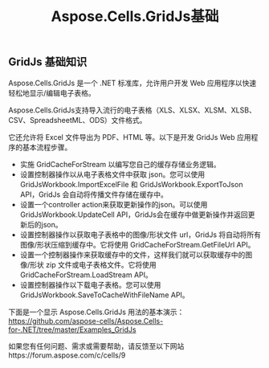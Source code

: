 ﻿---
title: Aspose.Cells.GridJs基础
type: docs
weight: 250
url: /zh/net/aspose-cells-gridjs/basics/
---
## GridJs 基础知识

Aspose.Cells.GridJs 是一个 .NET 标准库，允许用户开发 Web 应用程序以快速轻松地显示/编辑电子表格。

Aspose.Cells.GridJs支持导入流行的电子表格（XLS、XLSX、XLSM、XLSB、CSV、SpreadsheetML、ODS）文件格式。

它还允许将 Excel 文件导出为 PDF、HTML 等。以下是开发 GridJs Web 应用程序的基本流程步骤。

- 实施 GridCacheForStream 以编写您自己的缓存存储业务逻辑。
- 设置控制器操作以从电子表格文件中获取 json。您可以使用 GridJsWorkbook.ImportExcelFile 和 GridJsWorkbook.ExportToJson API，GridJs 会自动将传播文件存储在缓存中。
- 设置一个controller action来获取更新操作的json。可以使用GridJsWorkbook.UpdateCell API，GridJs会在缓存中做更新操作并返回更新后的json。
- 设置控制器操作以获取电子表格中的图像/形状文件 url，GridJs 将自动将所有图像/形状压缩到缓存中。它将使用 GridCacheForStream.GetFileUrl API。
- 设置一个控制器操作来获取缓存中的文件，这样我们就可以获取缓存中的图像/形状 zip 文件或电子表格文件。它将使用 GridCacheForStream.LoadStream API。
- 设置控制器操作以下载电子表格。您可以使用 GridJsWorkbook.SaveToCacheWithFileName API。

下面是一个显示 Aspose.Cells.GridJs 用法的基本演示：https://github.com/aspose-cells/Aspose.Cells-for-.NET/tree/master/Examples_GridJs

如果您有任何问题、需求或需要帮助，请反馈至以下网站https://forum.aspose.com/c/cells/9